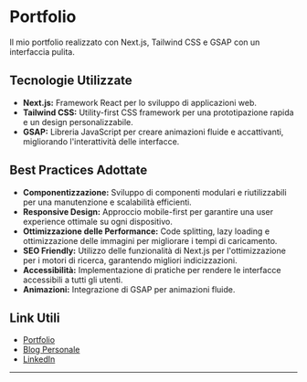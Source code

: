 # Portfolio

Il mio portfolio realizzato con Next.js, Tailwind CSS e GSAP con un interfaccia pulita.

## Tecnologie Utilizzate

- **Next.js:** Framework React per lo sviluppo di applicazioni web.
- **Tailwind CSS:** Utility-first CSS framework per una prototipazione rapida e un design personalizzabile.
- **GSAP:** Libreria JavaScript per creare animazioni fluide e accattivanti, migliorando l'interattività delle interfacce.

## Best Practices Adottate

- **Componentizzazione:** Sviluppo di componenti modulari e riutilizzabili per una manutenzione e scalabilità efficienti.
- **Responsive Design:** Approccio mobile-first per garantire una user experience ottimale su ogni dispositivo.
- **Ottimizzazione delle Performance:** Code splitting, lazy loading e ottimizzazione delle immagini per migliorare i tempi di caricamento.
- **SEO Friendly:** Utilizzo delle funzionalità di Next.js per l'ottimizzazione per i motori di ricerca, garantendo migliori indicizzazioni.
- **Accessibilità:** Implementazione di pratiche per rendere le interfacce accessibili a tutti gli utenti.
- **Animazioni:** Integrazione di GSAP per animazioni fluide.

## Link Utili

- [Portfolio](https://www.gabrielecorbani.dev/)
- [Blog Personale](https://www.craftedhub.it/)
- [LinkedIn](https://www.linkedin.com/in/gabriele-corbani-01a11a315/)

---
